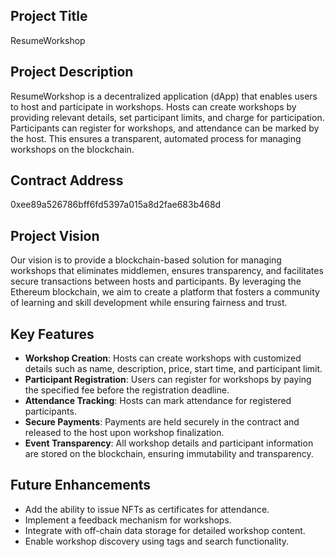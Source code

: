 
## Project Title
ResumeWorkshop

## Project Description
ResumeWorkshop is a decentralized application (dApp) that enables users to host and participate in workshops. Hosts can create workshops by providing relevant details, set participant limits, and charge for participation. Participants can register for workshops, and attendance can be marked by the host. This ensures a transparent, automated process for managing workshops on the blockchain.

## Contract Address
0xee89a526786bff6fd5397a015a8d2fae683b468d

## Project Vision
Our vision is to provide a blockchain-based solution for managing workshops that eliminates middlemen, ensures transparency, and facilitates secure transactions between hosts and participants. By leveraging the Ethereum blockchain, we aim to create a platform that fosters a community of learning and skill development while ensuring fairness and trust.

## Key Features
- **Workshop Creation**: Hosts can create workshops with customized details such as name, description, price, start time, and participant limit.
- **Participant Registration**: Users can register for workshops by paying the specified fee before the registration deadline.
- **Attendance Tracking**: Hosts can mark attendance for registered participants.
- **Secure Payments**: Payments are held securely in the contract and released to the host upon workshop finalization.
- **Event Transparency**: All workshop details and participant information are stored on the blockchain, ensuring immutability and transparency.


## Future Enhancements
- Add the ability to issue NFTs as certificates for attendance.
- Implement a feedback mechanism for workshops.
- Integrate with off-chain data storage for detailed workshop content.
- Enable workshop discovery using tags and search functionality.

